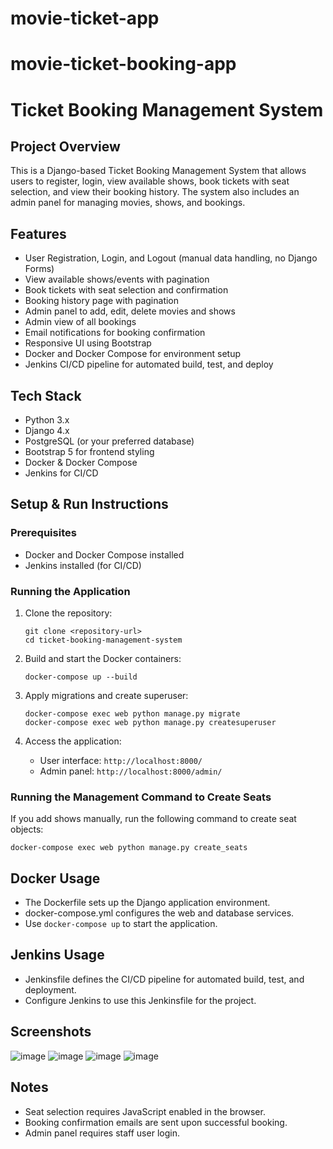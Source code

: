 ﻿# movie-ticket-app
# movie-ticket-booking-app
# Ticket Booking Management System

## Project Overview
This is a Django-based Ticket Booking Management System that allows users to register, login, view available shows, book tickets with seat selection, and view their booking history. The system also includes an admin panel for managing movies, shows, and bookings.

## Features
- User Registration, Login, and Logout (manual data handling, no Django Forms)
- View available shows/events with pagination
- Book tickets with seat selection and confirmation
- Booking history page with pagination
- Admin panel to add, edit, delete movies and shows
- Admin view of all bookings
- Email notifications for booking confirmation
- Responsive UI using Bootstrap
- Docker and Docker Compose for environment setup
- Jenkins CI/CD pipeline for automated build, test, and deploy

## Tech Stack
- Python 3.x
- Django 4.x
- PostgreSQL (or your preferred database)
- Bootstrap 5 for frontend styling
- Docker & Docker Compose
- Jenkins for CI/CD

## Setup & Run Instructions

### Prerequisites
- Docker and Docker Compose installed
- Jenkins installed (for CI/CD)

### Running the Application
1. Clone the repository:
   ```
   git clone <repository-url>
   cd ticket-booking-management-system
   ```

2. Build and start the Docker containers:
   ```
   docker-compose up --build
   ```

3. Apply migrations and create superuser:
   ```
   docker-compose exec web python manage.py migrate
   docker-compose exec web python manage.py createsuperuser
   ```

4. Access the application:
   - User interface: `http://localhost:8000/`
   - Admin panel: `http://localhost:8000/admin/`

### Running the Management Command to Create Seats
If you add shows manually, run the following command to create seat objects:
```
docker-compose exec web python manage.py create_seats
```

## Docker Usage
- The Dockerfile sets up the Django application environment.
- docker-compose.yml configures the web and database services.
- Use `docker-compose up` to start the application.

## Jenkins Usage
- Jenkinsfile defines the CI/CD pipeline for automated build, test, and deployment.
- Configure Jenkins to use this Jenkinsfile for the project.

## Screenshots


![image](https://github.com/user-attachments/assets/56920501-1196-40be-9f72-18e75605941a)
![image](https://github.com/user-attachments/assets/32fbdb39-3a6c-45de-88b1-298b62d72be0)
![image](https://github.com/user-attachments/assets/6c6d0b15-ade2-4bb4-b77d-fb45e60ce310)
![image](https://github.com/user-attachments/assets/a4b170c3-91bc-4cd3-80c0-dcf69468d9f6)
## Notes
- Seat selection requires JavaScript enabled in the browser.
- Booking confirmation emails are sent upon successful booking.
- Admin panel requires staff user login.
